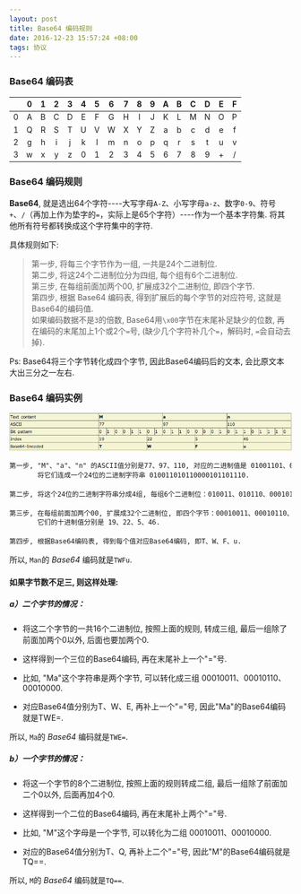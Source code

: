 ```yaml
---
layout: post
title: Base64 编码规则
date: 2016-12-23 15:57:24 +08:00
tags: 协议
---
```


### Base64 编码表

|     |  0  |  1  |  2  |  3  |  4  |  5  |  6  |  7  |  8  |  9  |  A  |  B  |  C  |  D  |  E  |  F  |
|:---:|:---:|:---:|:---:|:---:|:---:|:---:|:---:|:---:|:---:|:---:|:---:|:---:|:---:|:---:|:---:|:---:|
|  0  |  A  |  B  |  C  |  D  |  E  |  F  |  G  |  H  |  I  |  J  |  K  |  L  |  M  |  N  |  O  |  P  |
|  1  |  Q  |  R  |  S  |  T  |  U  |  V  |  W  |  X  |  Y  |  Z  |  a  |  b  |  c  |  d  |  e  |  f  |
|  2  |  g  |  h  |  i  |  j  |  k  |  l  |  m  |  n  |  o  |  p  |  q  |  r  |  s  |  t  |  u  |  v  |
|  3  |  w  |  x  |  y  |  z  |  0  |  1  |  2  |  3  |  4  |  5  |  6  |  7  |  8  |  9  |  +  |  /  |


### Base64 编码规则

**Base64**, 就是选出64个字符----大写字母`A-Z`、小写字母`a-z`、数字`0-9`、符号`+`、`/`（再加上作为垫字的`=`，实际上是65个字符）----作为一个基本字符集. 将其他所有符号都转换成这个字符集中的字符.

具体规则如下:
> 第一步, 将每三个字节作为一组, 一共是24个二进制位. <br/>
> 第二步, 将这24个二进制位分为四组, 每个组有6个二进制位. <br/>
> 第三步, 在每组前面加两个00, 扩展成32个二进制位, 即四个字节. <br/>
> 第四步, 根据 Base64 编码表, 得到扩展后的每个字节的对应符号, 这就是Base64的编码值. <br/>
> 如果编码数据不是`3`的倍数, Base64用`\x00`字节在末尾补足缺少的位数, 再在编码的末尾加上1个或2个`=`号, (缺少几个字符补几个`=`，解码时, `=`会自动去掉).

Ps: Base64将三个字节转化成四个字节, 因此Base64编码后的文本, 会比原文本大出三分之一左右.

### Base64 编码实例

![Base64 Man Demo][img_1]

```markdown
第一步, "M"、"a"、"n" 的ASCII值分别是77、97、110, 对应的二进制值是 01001101、01100001、01101110.
       将它们连成一个24位的二进制字符串 010011010110000101101110.
       
第二步, 将这个24位的二进制字符串分成4组, 每组6个二进制位：010011、010110、000101、101110.

第三步, 在每组前面加两个00, 扩展成32个二进制位, 即四个字节：00010011、00010110、00000101、00101110.
       它们的十进制值分别是 19、22、5、46.
       
第四步, 根据Base64编码表, 得到每个值对应Base64编码, 即T、W、F、u.
```
所以, `Man`的 _Base64_ 编码就是`TWFu`.

#### 如果字节数不足三, 则这样处理:

##### a）二个字节的情况：  

* 将这二个字节的一共16个二进制位, 按照上面的规则, 转成三组, 最后一组除了前面加两个0以外, 后面也要加两个0.  
* 这样得到一个三位的Base64编码, 再在末尾补上一个"="号.  
      
* 比如, "Ma"这个字符串是两个字节, 可以转化成三组 00010011、00010110、00010000.  
* 对应Base64值分别为T、W、E, 再补上一个"="号, 因此"Ma"的Base64编码就是TWE=.  

所以, `Ma`的 _Base64_ 编码就是`TWE=`.

##### b）一个字节的情况：
* 将这一个字节的8个二进制位, 按照上面的规则转成二组, 最后一组除了前面加二个0以外, 后面再加4个0.
* 这样得到一个二位的Base64编码, 再在末尾补上两个"="号.
    
* 比如, "M"这个字母是一个字节, 可以转化为二组 00010011、00010000. 
* 对应的Base64值分别为T、Q, 再补上二个"="号, 因此"M"的Base64编码就是TQ==.

所以, `M`的 _Base64_ 编码就是`TQ==`.


[img_1]: /assets/images/base64/base64_man.png 'man'